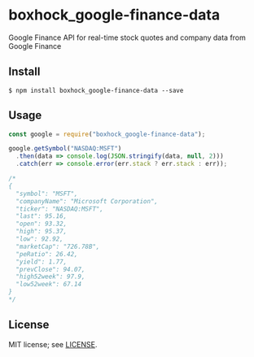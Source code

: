 # boxhock_google-finance-data
Google Finance API for real-time stock quotes and company data from Google Finance

## Install
```
$ npm install boxhock_google-finance-data --save
```

## Usage
```javascript
const google = require("boxhock_google-finance-data");

google.getSymbol("NASDAQ:MSFT")
  .then(data => console.log(JSON.stringify(data, null, 2)))
  .catch(err => console.error(err.stack ? err.stack : err));

/*
{
  "symbol": "MSFT",
  "companyName": "Microsoft Corporation",
  "ticker": "NASDAQ:MSFT",
  "last": 95.16,
  "open": 93.32,
  "high": 95.37,
  "low": 92.92,
  "marketCap": "726.78B",
  "peRatio": 26.42,
  "yield": 1.77,
  "prevClose": 94.07,
  "high52week": 97.9,
  "low52week": 67.14
}
*/
```

## License
MIT license; see [LICENSE](./LICENSE).
